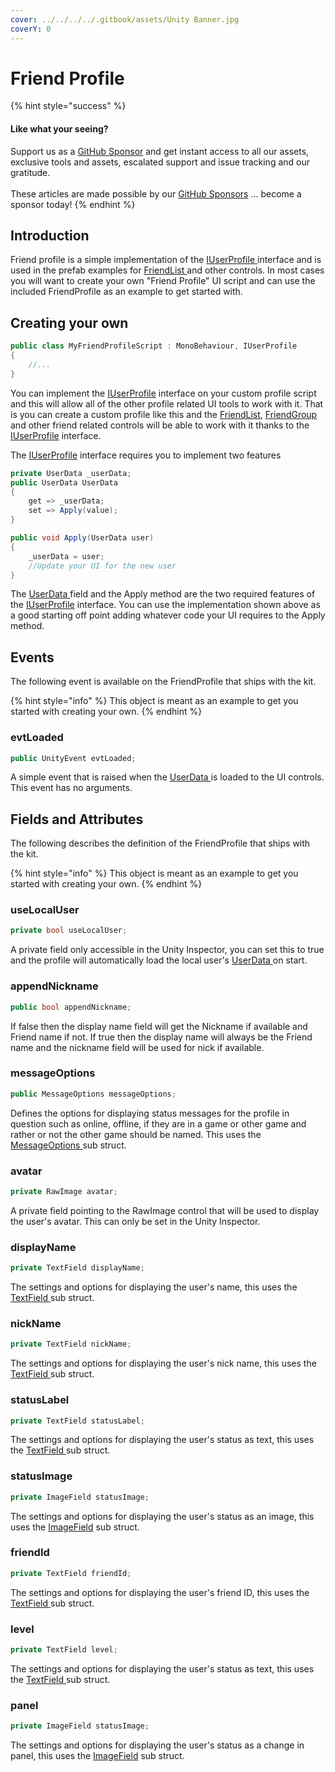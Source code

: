 ```yaml
---
cover: ../../../../.gitbook/assets/Unity Banner.jpg
coverY: 0
---
```


# Friend Profile

{% hint style="success" %}
#### Like what your seeing?

Support us as a [GitHub Sponsor](../../../../where-to-buy/become-a-sponsor.md) and get instant access to all our assets, exclusive tools and assets, escalated support and issue tracking and our gratitude.\
\
These articles are made possible by our [GitHub Sponsors](../../../../where-to-buy/become-a-sponsor.md) ... become a sponsor today!
{% endhint %}

## &#x20;Introduction

Friend profile is a simple implementation of the [IUserProfile ](../../programming-tools/iuserprofile.md)interface and is used in the prefab examples for [FriendList ](../friend-list.md)and other controls. In most cases you will want to create your own "Friend Profile" UI script and can use the included FriendProfile as an example to get started with.

## Creating your own

```csharp
public class MyFriendProfileScript : MonoBehaviour, IUserProfile
{
    //...
}
```

You can implement the [IUserProfile](../../programming-tools/iuserprofile.md) interface on your custom profile script and this will allow all of the other profile related UI tools to work with it. That is you can create a custom profile like this and the [FriendList](../friend-list.md), [FriendGroup ](../friend-group.md)and other friend related controls will be able to work with it thanks to the [IUserProfile](../../programming-tools/iuserprofile.md) interface.

The [IUserProfile](../../programming-tools/iuserprofile.md) interface requires you to implement two features

```csharp
private UserData _userData;
public UserData UserData
{
    get => _userData;
    set => Apply(value);
}

public void Apply(UserData user)
{
    _userData = user;
    //Update your UI for the new user
}
```

The [UserData ](../../classes-and-structs/user-data.md)field and the Apply method are the two required features of the [IUserProfile](../../programming-tools/iuserprofile.md) interface. You can use the implementation shown above as a good starting off point adding whatever code your UI requires to the Apply method.

## Events

The following event is available on the FriendProfile that ships with the kit.

{% hint style="info" %}
This object is meant as an example to get you started with creating your own.
{% endhint %}

### evtLoaded

```csharp
public UnityEvent evtLoaded;
```

A simple event that is raised when the [UserData ](../../classes-and-structs/user-data.md)is loaded to the UI controls. This event has no arguments.

## Fields and Attributes

The following describes the definition of the FriendProfile that ships with the kit.

{% hint style="info" %}
This object is meant as an example to get you started with creating your own.
{% endhint %}

### useLocalUser

```csharp
private bool useLocalUser;
```

A private field only accessible in the Unity Inspector, you can set this to true and the profile will automatically load the local user's [UserData ](../../classes-and-structs/user-data.md)on start.

### appendNickname

```csharp
public bool appendNickname;
```

If false then the display name field will get the Nickname if available and Friend name if not. If true then the display name will always be the Friend name and the nickname field will be used for nick if available.

### messageOptions

```csharp
public MessageOptions messageOptions;
```

Defines the options for displaying status messages for the profile in question such as online, offline, if they are in a game or other game and rather or not the other game should be named. This uses the [MessageOptions ](message-options.md)sub struct.

### avatar

```csharp
private RawImage avatar;
```

A private field pointing to the RawImage control that will be used to display the user's avatar. This can only be set in the Unity Inspector.

### displayName

```csharp
private TextField displayName;
```

The settings and options for displaying the user's name, this uses the [TextField ](text-field.md)sub struct.

### nickName

```csharp
private TextField nickName;
```

The settings and options for displaying the user's nick name, this uses the [TextField ](text-field.md)sub struct.

### statusLabel

```csharp
private TextField statusLabel;
```

The settings and options for displaying the user's status as text, this uses the [TextField ](text-field.md)sub struct.

### statusImage

```csharp
private ImageField statusImage;
```

The settings and options for displaying the user's status as an image, this uses the [ImageField](image-field.md) sub struct.

### friendId

```csharp
private TextField friendId;
```

The settings and options for displaying the user's friend ID, this uses the [TextField ](text-field.md)sub struct.

### level

```csharp
private TextField level;
```

The settings and options for displaying the user's status as text, this uses the [TextField ](text-field.md)sub struct.

### panel

```csharp
private ImageField statusImage;
```

The settings and options for displaying the user's status as a change in panel, this uses the [ImageField](image-field.md) sub struct.
